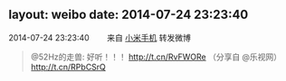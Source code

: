 layout: weibo
date: 2014-07-24 23:23:40
---
2014-07-24 23:23:40  &nbsp;&nbsp;&nbsp;&nbsp;&nbsp;&nbsp; 来自 <a href="http://app.weibo.com/t/feed/22zMnn" rel="nofollow">小米手机</a>
转发微博
>  @52Hz的走兽: 好听！！！ http://t.cn/RvFWORe  （分享自 @乐视网） http://t.cn/RPbCSrQ  ​​​

